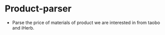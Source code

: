 # Product-parser
- Parse the price of materials of product we are interested in from taobo and iHerb.
